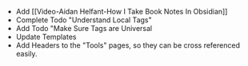 
* Add [[Video-Aidan Helfant-How I Take Book Notes In Obsidian]]
* Complete Todo "Understand Local Tags"
* Add Todo "Make Sure Tags are Universal
* Update Templates
* Add Headers to the "Tools" pages, so they can be cross referenced easily.